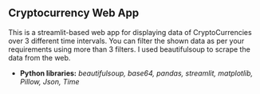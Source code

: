 ## Cryptocurrency Web App

This is a streamlit-based web app for displaying data of CryptoCurrencies over 3 different time intervals.
You can filter the shown data as per your requirements using more than 3 filters.
I used beautifulsoup to scrape the data from the web.


* **Python libraries:** *beautifulsoup, base64, pandas, streamlit, matplotlib, Pillow, Json, Time*
